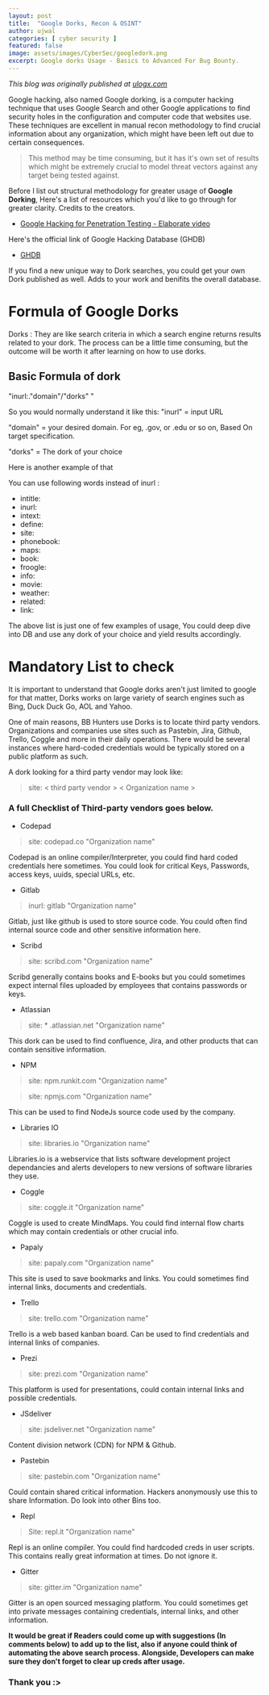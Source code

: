 ```yaml
---
layout: post
title:  "Google Dorks, Recon & OSINT"
author: ujwal
categories: [ cyber security ]
featured: false
image: assets/images/CyberSec/googledork.png
excerpt: Google dorks Usage - Basics to Advanced For Bug Bounty.
---
```

_This blog was originally published at [ulogx.com](https://ulogx.com)_

Google hacking, also named Google dorking, is a computer hacking technique that uses Google Search and other Google applications to find security holes in the configuration and computer code that websites use. 
These techniques are excellent in manual recon methodology to find crucial information about any organization, which might have been left out due to certain consequences.

> This method may be time consuming, but it has it's own set of results which might be extremely crucial to model threat vectors against any target being tested against.

Before I list out structural methodology for greater usage of **Google Dorking**, Here's a list of resources which you'd like to go through for greater clarity. Credits to the creators.

- [Google Hacking for Penetration Testing - Elaborate video](https://www.youtube.com/watch?v=cFOBUYaxdWI)

Here's the official link of Google Hacking Database (GHDB)
- [GHDB](https://www.exploit-db.com/google-hacking-database)

If you find a new unique way to Dork searches, you could get your own Dork published as well. Adds to your work and benifits the overall database.

# Formula of Google Dorks

Dorks : They are like search criteria in which a search engine returns results related to your dork.
The process can be a little time consuming, but the outcome will be worth it after learning on how to use dorks.

## Basic Formula of dork

"inurl:."domain"/"dorks" "

So you would normally understand it like this:
"inurl" = input URL

"domain" = your desired domain. For eg, .gov, or .edu or so on, Based On target specification.

"dorks" = The dork of your choice

Here is another example of that

You can use following words instead of inurl :

- intitle:
- inurl:
- intext:
- define:
- site:
- phonebook:
- maps:
- book:
- froogle:
- info:
- movie:
- weather:
- related:
- link:


The above list is just one of few examples of usage, You could deep dive into DB and use any dork of your choice and yield results accordingly.

# Mandatory List to check

It is important to understand that Google dorks aren't just limited to google for that matter, Dorks works on large variety of search engines such as Bing, Duck Duck Go, AOL and Yahoo.

One of main reasons, BB Hunters use Dorks is to locate third party vendors. Organizations and companies use sites such as Pastebin, Jira, Github, Trello, Coggle and more in their daily operations. There would be several instances where hard-coded credentials would be typically stored on a public platform as such.

A dork looking for a third party vendor may look like:

> site: < third party vendor > < Organization name >  


### A full Checklist of Third-party vendors goes below. 

- Codepad

> site: codepad.co "Organization name"

Codepad is an online compiler/Interpreter, you could find hard coded credentials here sometimes. You could look for critical Keys, Passwords, access keys, uuids, special URLs, etc.

- Gitlab

> inurl: gitlab "Organization name"

Gitlab, just like github is used to store source code. You could often find internal source code and other sensitive information here.

- Scribd

> site: scribd.com "Organization name"

Scribd generally contains books and E-books but you could sometimes expect internal files uploaded by employees that contains passwords or keys.

- Atlassian

> site: * .atlassian.net "Organization name"

This dork can be used to find confluence, Jira, and other products that can contain sensitive information.

- NPM

> site: npm.runkit.com "Organization name"

> site: npmjs.com "Organization name"

This can be used to find NodeJs source code used by the company.

- Libraries IO

> site: libraries.io "Organization name"

Libraries.io is a webservice that lists software development project dependancies and alerts developers to new versions of software libraries they use.

- Coggle

> site: coggle.it "Organization name"

Coggle is used to create MindMaps. You could find internal flow charts which may contain credentials or other crucial info.

- Papaly

> site: papaly.com "Organization name"

This site is used to save bookmarks and links. You could sometimes find internal links, documents and credentials.

- Trello

> site: trello.com "Organization name"

Trello is a web based kanban board. Can be used to find credentials and internal links of companies.

- Prezi

> site: prezi.com "Organization name"

This platform is used for presentations, could contain internal links and possible credentials.

- JSdeliver

> site: jsdeliver.net "Organization name"

Content division network (CDN) for NPM & Github.

- Pastebin

> site: pastebin.com "Organization name"

Could contain shared critical information. Hackers anonymously use this to share Information. Do look into other Bins too.

- Repl

> Site: repl.it "Organization name"

Repl is an online compiler. You could find hardcoded creds in user scripts. This contains really great information at times. Do not ignore it.

- Gitter

> site: gitter.im "Organization name"

Gitter is an open sourced messaging platform. You could sometimes get into private messages containing credentials, internal links, and other information.

**It would be great if Readers could come up with suggestions (In comments below) to add up to the list, also if anyone could think of automating the above search process. Alongside, Developers can make sure they don't forget to clear up creds after usage.**

### Thank you :>